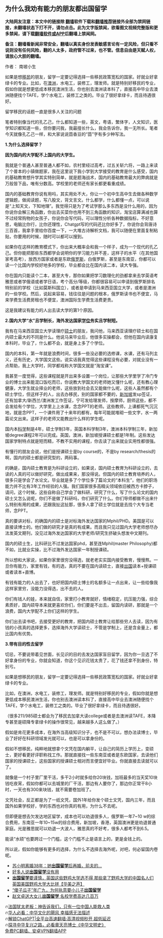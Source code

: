  <!-- 面包屑导航 --> <h2>为什么我劝有能力的朋友都出国留学</h2> <p class="notice"><b>大陆网友注意：本文中的链接除 <a href="https://github.com/bannedbook/fanqiang" >翻墙</a>软件下载和<a href="https://github.com/killgcd/justmysocks/blob/master/README.md">翻墙推荐</a>链接外全部为禁网链接，未翻墙状态下打不开，请勿点击。此为文字版禁闻，欲看图文视频完整版和更多禁闻，请下载<a href="https://github.com/bannedbook/fanqiang">翻墙软件或APP</a>后翻墙上禁闻网。</p><p>备注：翻墙看新闻非常安全，翻墙以真实身份发表敏感言论有一定风险，但只看不说则没有任何风险，翻的人太多，政府管不过来，也不管。信息自由是天赋人权，请放心大胆的翻墙。</b></p>  <div class="entry"> <p>作者： 南坡小生</p> <p id="summary">如果是想<a href="https://www.bannedbook.org/bnews/tag/%e7%a7%bb%e6%b0%91/" class="st_tag internal_tag" rel="tag" title="标签 移民 下的日志">移民</a>的朋友，留学一定要记得选择一些移民政策宽松的国家。好就业好拿绿卡的专业。比如，在<a href="https://www.bannedbook.org/bnews/tag/%e6%be%b3%e6%b4%b2/" class="st_tag internal_tag" rel="tag" title="标签 澳洲 下的日志">澳洲</a>，水电工，装修工，理发师。就是特别好移民的专业，假如你就是想更低成本移民澳洲生活，你也别去澳洲读本科了，直接高中毕业去澳洲随便找个TAFE，学个水电工，装修工之类的。毕业了很好拿绿卡，而且待遇很好。</p> <p id="conimg">留学移民的话题一直是很多人关注的问题</p> <p>笔者特别像当代的孔乙己，什么都知道一些，英文，粤语，繁体字，人文知识，医学知识都知道一些，但你要问我，我最擅长什么，我会告诉你，我一无所长。笔者今天就像孔乙己一样，和大家说说茴香豆的“茴”字有多少种写法。</p> <p><strong>1.为什么选择留学？</strong></p> <p><strong>因为国内的大学配不上国内的大学生。</strong></p> <p>我就是个普通人甚至普通人都不如，农村里经过高考，过五关斩六将，一路上来读了个普本的小镇做题家，我在这里说下我小学到大学接受的教育是什么感受，国内的基础教育想升学其实特别简单，就是题海战术，国内的基础教育最大的弊病就是万般皆下品，唯有分数高。学校里的老师还有家长都更看重成绩。</p> <p>国内的基础教育你说有用吗，其实用处不大，你让一个初中生高中生去做各种数学逻辑题，做阅读题，写八股文，背文言文。什么都学，什么都懂一点，可以说是“上知天文，下知地理”。我觉得只是为了考试学那么多东西是没什么用的，因为你说你会解三角函数，你出去买菜你也用不到三角函数的知识，淘宝店算满减也算不过经常购物的女孩子，你说你会写代码，可以理性分析各种数据指标，不好意思，电脑比你行，比你还理性，Chatgpt写的代码还比你好多了，你说你会背唐诗三百首，我拿手里给你百度一下，一大堆古诗解析文档，我可以随便在里面复制粘贴，你要用的时候，随时可以都可以搜到。</p> <p>如果你在这样的教育模式下，你出来大概率会和我一个样子，成为一个现代的孔乙己。但你能把那些东西都学会说明你的学习能力并不差，这样子的水平（在其他国家考高考），放西方国家或者是东欧<a href="https://www.bannedbook.org/bnews/tag/%e4%bf%84%e7%bd%97%e6%96%af/" class="st_tag internal_tag" rel="tag" title="标签 俄罗斯 下的日志">俄罗斯</a>，白俄罗斯，甚至是东南亚，你都可以读一个比国内学校好地多的学校，毕业都会比在国内读二本，读大专强。</p> <p>你在国内只能读个二本，甚至大专，那你如果把学习数理化的劲都拿来去学英语考雅思或者学俄语或者学日语，考个高分/等级，你都很容易可以申请到俄罗斯排名特别前的学校（比如莫斯科国立），或者是申请到马来西亚国立大学，或者是澳洲的一些学校。然后，说起来容易，钱往往是问题的根本，俄罗斯读书也不便宜，马来学费生活费房租也不便宜，澳洲国际生学费生活费更贵。</p> <p>这是我建议有能力的人出去读大学的第1个原因。</p> <p><strong>2.国内大学“水”且学制长，海外发达国家<a href="https://www.bannedbook.org/bnews/tag/%E5%AD%A6%E4%BD%8D/" class="st_tag internal_tag" rel="tag" title="标签 学位 下的日志">学位</a>务实且学制短。</strong></p> <p>我有在马来西亚国立大学读理疗<a href="https://www.bannedbook.org/bnews/tag/%E7%A1%95%E5%A3%AB/" class="st_tag internal_tag" rel="tag" title="标签 硕士 下的日志">硕士</a>的朋友，我问他，马来西亚读理疗硕士和在国内硕士最大的不同是什么。他说马来毕业后，他很多实操都会，但他在国内读康复本科时，毕业了，什么都不会，就是身上多了个学位。</p> <p>国内的本科，第一年就是浪费时间，很多一些没必要的选修课，水课，还有马列主义，还有历史，大学国文这些。说实话我真觉得这些课程没有必要，对就业没有一点帮助，我上大学时，同学都戏称大学国文就是“淘宝课”。</p> <p>我甚至一度觉得，这些课程就是开出来多设置一个岗位，让那些大学里学了冷门专业的博士出来能混口饭吃而已，你说教大学国文的老师她又懂什么呢，还有教心理健康，大学生就业择业的老师，这些放到社会去又能做什么呢，这些人虽然都有个硕士学位，但这样子的人，出去办移民，别的国家都不要的，<a href="https://www.bannedbook.org/bnews/tag/%e6%96%b0%e5%8a%a0%e5%9d%a1/" class="st_tag internal_tag" rel="tag" title="标签 新加坡 下的日志">新加坡</a>发sp签证，还有加拿大/新西兰/澳洲发工作签证，宁可发给理发师，按摩师，厨师这些，都不会发给有个学位，大学里上上水课，念念PPT的老师。这些教师，上课都死气沉沉地，就是念PPT，一个课件用了十来年的都有，每年可能就堆砌一些文字，水一两篇论文出来。这样子的老师又能教出什么样的学生呢。</p> <p>国内本<span class='wp_keywordlink'><a href="https://www.bannedbook.org/forum11/topic309.html" title="禁片：“科学”的棍子" target="_blank">科学</a></span>制是4年，硕士学制3年，英国本科学制3年，澳洲本科学制三年，新加坡degree课程2年可以完成。英国，澳洲，新加坡授课硕士都是1年制。这些发达国家学制特点就是短而精，不教不实用的课程，你去读了出来就业实用性都很强。</p> <p>有懂行的朋友会说，他们是授课硕士是by course的，不是by research/thesis的啊，国内的硕士都是研究型的，两码事。</p> <p>的确是，国内硕士教育是为科研设立的，如果说，国内硕士教育为科研设立的，去读的人真的可以做好研究，做出成果来，那没得说。但国内的硕士教育培养的人，很多只是学会了水论文。毕业就是多了个学位多了篇论文的“本科生”，他们的职场能力并不比有3年工作经验的人强。我们国家很多高精尖领域依旧被西方卡脖子，请问，这个时候，这些自称自己学会了做科研，研究了什么，写了什么论文的国内硕士又怎么说呢，你们不是做了科研吗，你们研究了什么。你们导师都做不出来什么特别有用的成果，还跟我扯这扯那，很多人拿了硕士学位就是去找个大专当老师，念PPT。</p>  <p>真的要讲对标，的确国内的硕士是对标海外发达国家的Mphil/PHD。美国是可以直接读博士的。他们做的研究才是真的有成果。而且我只见过国内大学老师想尽办法发英文期刊，没见过海外发达国家的大学老师/研究生挤破头想发中文期刊。</p> <p>国内的硕士生，比科研比不过发达国家phd，甚至连Mphil(master Philosophy)都不如，比就业实操，比不过海外发达国家一年制授课硕。</p> <p>所以想和大家说，如果你家里很穷没得选，就老老实实国内接受教育，慢慢熬。一旦你有能力，家里有钱，有的选，真的不要在国内读硕士，直接<a href="https://www.bannedbook.org/bnews/tag/%e5%87%ba%e5%9b%bd/" class="st_tag internal_tag" rel="tag" title="标签 出国 下的日志">出国</a>读本+授课硕或者读本+直博。</p> <p>有钱有能力的人出去了，也好把国内硕士博士的名额多让一点出来，让一些给像我这样家里穷，没能力没得选，出不去的人。</p> <p>你们有钱人的娃，本来就自信，家里打小教育就好，情绪稳定，抗压能力强，综合素质好，国内硕导本来就更喜欢你们，你们要是不出去，留国内读研，那就是一个浪费，国内大学配不上你们这样的学生。</p> <p>你们出去读书吧，去接受更好的教育，把国内硕士教育让给那些穷人去读，因为有钱的小孩真的选择更多，选择海外大学读硕士，不管是学制上，还是含金量上，都比国内有优势。</p> <p><strong>3.带有目的性去留学</strong></p> <p>切忌，不要说带着见世面，长见识的目的去发达国家盲目留学，因为你一旦选了不好拿身份的专业，你就会知道，你这个见识花钱太贵了，花了钱还拿不到身份，特别亏。</p> <p>如果是想移民的朋友，留学一定要记得选择一些移民政策宽松的国家。好就业好拿绿卡的专业。</p>  <p>比如，在澳洲，水电工，装修工，理发师。就是特别好移民的专业，假如你就是想更低成本移民澳洲生活，你也别去澳洲读本科了，直接高中毕业去澳洲随便找个TAFE，学个水电工，装修工之类的。毕业了很好拿绿卡，而且待遇很好。</p> <p>（很多211/985硕士都会为了移民去加拿大读college或者是去澳洲读TAFE，本降专甚至是硕降专拿绿卡的操作很常见，越来越多人这么做了。）</p> <p>假如是肯花更多成本，在海外当高级知识分子，也不是不可以，想办法读博士，毕业了好好在科研领域发光就可以，也是可以拿身份的。</p> <p>假如不想移民，纯粹地就想拿个文凭在国内躺平，让自己的简历上学历上，变硕士，更好看更好评职称找工作。那就直接找一些东南亚或者是东欧国家，去读他们国家的授课硕士，这些国家的授课硕士相对而言便宜好毕业。你就直接去读就可以了。</p> <p>就像是一个村子里厂里干活，多干2小时就多给你20块钱，加班最多的当天奖10块钱吃夜宵，假如你都可以去城里的厂干活，那边有人要你了，那边你正常干8小时，一天也有300来块钱，就不需要卷加班了。</p> <p>文凭社会，反正都是为了一纸文凭，国外1年给你发个硕士文凭，国内三年，而且国外如果学校好，学的东西也对你真的有用，为什么不去呢。</p> <p>但即便是想去欠发达地区留学，成本也可以劝退很多人，俄罗斯一年7~10 w的综合费用，东南亚一年10~15w的综合费用，新加坡，香港，英国澳洲更是劝退普通家庭。光是雅思就可以劝退一大波人，雅思真的不好考，很多人都考不到6.5。</p> <p>能读“水硕”也要跨过一个门槛，这个门槛不止是语言上的，更是金钱上的。</p> <p>所以说，假如你能够有更多的选择，为什么不选择去海外呢，对吧，何必留国内卷呢。</p>  <!--<div id="taboola-mid-1"></div>--><ul class='op-related-articles' title='相关阅读'> <li><a href='https://www.bannedbook.org/bnews/cnnews/20230409/1870119.html' target='_blank'>苏小明离婚38年：她<b>出国留学</b>后再婚，前夫的…</a></li> <li><a href='https://www.bannedbook.org/bnews/ssgc/20230127/1841393.html' target='_blank'>好多人说<b>出国留学</b>没有用</a></li> <li><a href='https://www.bannedbook.org/bnews/bannedvideo/20211020/1641085.html' target='_blank'><b>出国留学</b>要谨慎，英国这些野鸡大学选不得 那些拿了野鸡大学的中国名人们 英国美国野鸡大学大比拼【华美之声】</a></li> <li><a href='https://www.bannedbook.org/bnews/cnnews/20210928/1629945.html' target='_blank'>“傻子瓜子”年广九，为何执意要小儿子<b>出国留学</b></a></li> <li><a href='https://www.bannedbook.org/bnews/yule/20210831/1616328.html' target='_blank'>赵文卓送大女儿<b>出国留学</b> 名校学费高达几百万</a></li> </ul> <p class="texttj"> 🔥<a href="https://www.bannedbook.org/bnews/ssgc/20230219/1850782.html" target="_blank">法国犹太老板：神告诉我们，只有一位中国人能救人类</a><br/> 🔥<a href="https://www.bannedbook.org/bnews/comments/20220220/1694796.html" target="_blank">华人必看：中华文化的飓风 幸福感无法描述</a><br/> 🔥<a href="https://github.com/bannedbook/fanqiang/wiki/V2ray%E6%9C%BA%E5%9C%BA" target="_blank">解锁ChatGPT|全平台高速翻墙:高清视频秒开,超低延迟</a><br/> 🔥<a href="https://www.bannedbook.org/bnews/comments/20220808/1768773.html" target="_blank">探寻中华复兴之路，必看章天亮博士《中华文明史》</a><br/> <a href="https://github.com/bannedbook/fanqiang/wiki/%E7%A6%81%E9%97%BB%E7%BD%91%E5%AE%89%E5%8D%93%E7%BF%BB%E5%A2%99%E6%96%B0%E9%97%BBAPP" target="_blank">免费PC翻墙、安卓VPN翻墙APP</a><br/> </p><p class="src-info">　 </p><a name='sharetosocial'></a> <div style="margin-bottom:5px;padding-bottom:5px;clear:both"> <div id="archive-pix-1" class="banner-ads"> <!-- AuctionX Display platform tag START --> <div id="27602x728x90x621x_ADSLOT1" clicktrack="%%CLICK_URL_ESC%%"></div>  <!-- AuctionX Display platform tag END --> </div> <div id="archive-pix-2" class="banner-ads"> <!-- AuctionX Display platform tag START --> <div id="27556x300x250x621x_ADSLOT1" clicktrack="%%CLICK_URL_ESC%%" style="margin:0 auto;text-align:center"></div>  <!-- AuctionX Display platform tag END --> </div> </div>  <div id="archive-pix-1" class="banner-ads"> <!-- AuctionX Display platform tag START --> <div id="27603x728x90x621x_ADSLOT1" clicktrack="%%CLICK_URL_ESC%%"></div>  <!-- AuctionX Display platform tag END --> </div> </div><!--END ENTRY--> 
